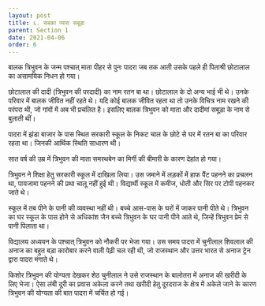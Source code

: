 ```yaml
---
layout: post
title: ६. सबका प्यारा सबूड़ा
parent: Section 1
date: 2021-04-06
order: 6
---
```


बालक त्रिभुवन के जन्म पश्चात्‌ माता पीहर से पुनः पादरा जब तक आती उसके पहले ही पिताश्री छोटालाल का असामयिक निधन हो गया।

छोटालाल की दादी (त्रिभुवन की परदादी) का नाम रतन बा था। छोटालाल के दो अन्य भाई भी थे। उनके परिवार में बालक जीवित नहीं रहते थे। यदि कोई बालक जीवित रहता था तो उनके विचित्र नाम रखने की परंपरा थी, जो गांवों में अब भी प्रचलित है। इसलिए बालक त्रिभुवन को माता और दादीमां सबूड़ा के नाम से बुलाती थीं।

पादरा में झंडा बाजार के पास स्थित सरकारी स्कूल के निकट चाल के छोटे से घर में रतन बा का परिवार रहता था। जिनकी आर्थिक स्थिति साधारण थी। 

सात वर्ष की उम्र में त्रिभुवन की माता समरथबेन का मिर्गी की बीमारी के कारण देहांत हो गया।

त्रिभुवन ने शिक्षा हेतु सरकारी स्कूल में दाखिला लिया। उस जमाने में लड़कों में हाफ पैंट पहनने का प्रचलन था, पायजामा पहनने की प्रथा चालू नहीं हुई थी। विद्यार्थी स्कूल में कमीज, धोती और सिर पर टोपी पहनकर जाते थे।

स्कूल में तब पीने के पानी की व्यवस्था नहीं थी। बच्चे आस-पास के घरों में जाकर पानी पीते थे। त्रिभुवन का घर स्कूल के पास होने से अधिकांश जैन बच्चे त्रिभुवन के घर पानी पीने आते थे, जिन्हें त्रिभुवन प्रेम से पानी पिलाता था।

विद्यालय अध्ययन के पश्चात्‌ त्रिभुवन को नौकरी पर भेजा गया। उस समय पादरा में चुनीलाल शिवलाल की अनाज का बहुत बड़ा कारोबार करने वाली पेढ़ी चल रही थी, जो राजस्थान और उत्तर भारत से अनाज ट्रेन द्वारा पादरा मंगाते थे।

किशोर त्रिभुवन की योग्यता देखकर शेठ चुनीलाल ने उसे राजस्थान के बालोतरा में अनाज की खरीदी के लिए भेजा। ऐसा लंबी दूरी का प्रवास अकेला करने तथा खरीदी हेतु दूरदराज के क्षेत्र में अकेले जाने के कारण त्रिभुवन की योग्यता की बात पादरा में चर्चित हो गई।